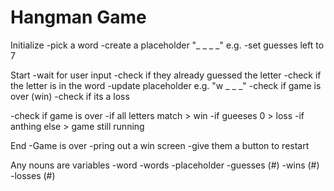 # Hangman Game


Initialize
-pick a word
-create a placeholder "_ _ _ _" e.g.
-set guesses left to 7


Start
-wait for user input
    -check if they already guessed the letter
    -check if the letter is in the word
        -update placeholder e.g. "w _ _ _"
        -check if game is over (win)
    -check if its a loss

-check if game is over
    -if all letters match > win
    -if gueeses 0 > loss
    -if anthing else > game still running

End
-Game is over
    -pring out a win screen
    -give them a button to restart

Any nouns are variables
    -word
    -words
    -placeholder
    -guesses (#)
    -wins (#)
    -losses (#)



